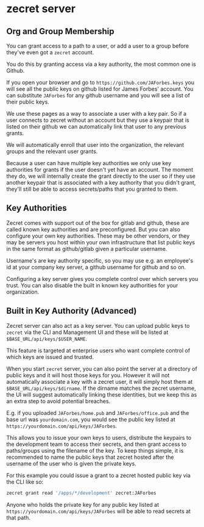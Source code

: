 # zecret server

## Org and Group Membership

You can grant access to a path to a user, or add a user to a group before they've even got a `zecret` account.

You do this by granting access via a key authority, the most common one is Github.

If you open your browser and go to `https://github.com/JAForbes.keys` you will see all the public keys on github listed for James Forbes' account. You can substitute `JAForbes` for any github username and you will see a list of their public keys.

We use these pages as a way to associate a user with a key pair. So if a user connects to zecret without an account but they use a keypair that is listed on their github we can automatically link that user to any previous grants.

We will automatically enroll that user into the organization, the relevant groups and the relevant user grants.

Because a user can have multiple key authorities we only use key authorities for grants if the user doesn't yet have an account. The moment they do, we will internally create the grant directly to the user so if they use another keypair that is associated with a key authority that you didn't grant, they'll still be able to access secrets/paths that you granted to them.

## Key Authorities

Zecret comes with support out of the box for gitlab and github, these are called known key authorities and are preconfigured. But you can also configure your own key authorities. These may be other vendors, or they may be servers you host within your own infrastructure that list public keys in the same format as github/gitlab given a particular username.

Username's are key authority specific, so you may use e.g. an employee's id at your company key server, a github username for github and so on.

Configuring a key server gives you complete control over which servers you trust. You can also disable the built in known key authorities for your organization.

## Built in Key Authority (Advanced)

Zecret server can also act as a key server. You can upload public keys to `zecret` via the CLI and Management UI and these will be listed at `$BASE_URL/api/keys/$USER_NAME`.

This feature is targeted at enterprise users who want complete control of which keys are issued and trusted.

When you start `zecret` server, you can also point the server at a directory of public keys and it will host those keys for you. However it will not automatically associate a key with a zecret user, it will simply host them at `$BASE_URL/api/keys/$dirname`. If the dirname matches the zecret username, the UI will suggest automatically linking these identities, but we keep this as an extra step to avoid potential breaches.

E.g. if you uploaded `JAForbes/home.pub` and `JAForbes/office.pub` and the base url was `yourdomain.com`, you would see the public key listed at `https://yourdomain.com/api/keys/JAForbes`.

This allows you to issue your own keys to users, distribute the keypairs to the development team to access their secrets, and then grant access to paths/groups using the filename of the key. To keep things simple, it is recommended to name the public keys that zecret hosted after the username of the user who is given the private keys.

For this example you could issue a grant to a zecret hosted public key via the CLI like so:

```bash
zecret grant read '/apps/*/development' zecret:JAForbes
```

Anyone who holds the private key for any public key listed at `https://yourdomain.com/api/keys/JAForbes` will be able to read secrets at that path.
